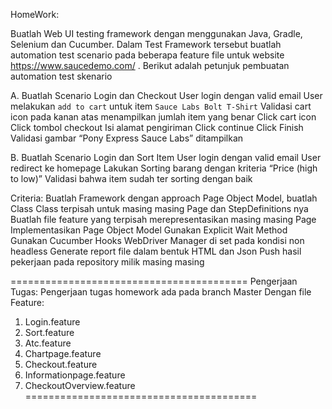 HomeWork:

Buatlah Web UI testing framework dengan menggunakan Java, Gradle, Selenium dan Cucumber. 
Dalam Test Framework tersebut buatlah automation test scenario pada beberapa feature file untuk website https://www.saucedemo.com/ .
Berikut adalah petunjuk pembuatan automation test skenario

A. Buatlah Scenario Login dan Checkout
User login dengan valid email
User melakukan `add to cart` untuk item `Sauce Labs Bolt T-Shirt`
Validasi cart icon pada kanan atas menampilkan jumlah item yang benar
Click cart icon
Click tombol checkout
Isi alamat pengiriman
Click continue
Click Finish
Validasi gambar “Pony Express Sauce Labs” ditampilkan

B. Buatlah Scenario Login dan Sort Item
User login dengan valid email
User redirect ke homepage
Lakukan Sorting barang dengan kriteria “Price (high to low)”
Validasi bahwa item sudah ter sorting dengan baik

Criteria:
Buatlah Framework dengan approach Page Object Model, buatlah Class Class terpisah untuk masing masing Page dan StepDefinitions nya
Buatlah file feature yang terpisah merepresentasikan masing masing Page
Implementasikan Page Object Model
Gunakan Explicit Wait Method
Gunakan Cucumber Hooks
WebDriver Manager di set pada kondisi non headless
Generate report file dalam bentuk HTML dan Json
Push hasil pekerjaan pada repository milik masing masing

=========================================
Pengerjaan Tugas:
Pengerjaan tugas homework ada pada branch Master
Dengan file Feature:
1. Login.feature
2. Sort.feature
3. Atc.feature
4. Chartpage.feature
5. Checkout.feature
6. Informationpage.feature
7. CheckoutOverview.feature
========================================

